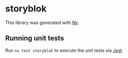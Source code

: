 # storyblok

This library was generated with [Nx](https://nx.dev).

## Running unit tests

Run `nx test storyblok` to execute the unit tests via [Jest](https://jestjs.io).
